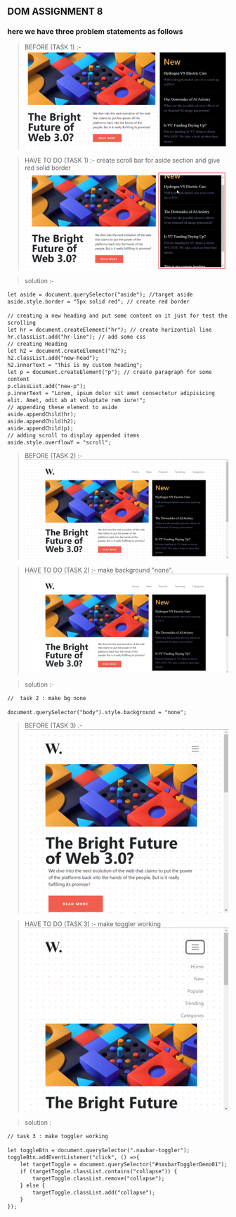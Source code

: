 ## DOM ASSIGNMENT 8

### here we have three problem statements as follows


>BEFORE (TASK 1) :-
![before](./assets/ass8.1-before.png)

>HAVE TO DO (TASK 1) :-
>create scroll bar for aside section and give red solid border
![after](./assets/ass8.1-after.png)

>solution :-
```
let aside = document.querySelector("aside"); //target aside
aside.style.border = "5px solid red"; // create red border

// creating a new heading and put some content on it just for test the scrolling
let hr = document.createElement("hr"); // create horizontial line
hr.classList.add("hr-line"); // add some css
// creating Heading
let h2 = document.createElement("h2");
h2.classList.add("new-head");
h2.innerText = "This is my custom heading";
let p = document.createElement("p"); // create paragraph for some content
p.classList.add("new-p");
p.innerText = "Lorem, ipsum dolor sit amet consectetur adipisicing elit. Amet, odit ab at voluptate rem iure!";
// appending these element to aside
aside.appendChild(hr);
aside.appendChild(h2);
aside.appendChild(p);
// adding scroll to display appended items
aside.style.overflowY = "scroll";

```

>BEFORE (TASK 2) :-
![before](./assets/ass8.2-before.png)

>HAVE TO DO (TASK 2) :-
>make background "none".
![after](./assets/ass8.2-after.png)

>solution :-
```
//  task 2 : make bg none

document.querySelector("body").style.background = "none";
```

>BEFORE (TASK 3) :-
![before](./assets/ass8.3-before.png)

>HAVE TO DO (TASK 3) :-
>make toggler working
![after](./assets/ass8.3-after.png)

>solution :
```
// task 3 : make toggler working

let toggleBtn = document.querySelector(".navbar-toggler");
toggleBtn.addEventListener("click", () =>{
    let targetToggle = document.querySelector("#navbarTogglerDemo01");
    if (targetToggle.classList.contains("collapse")) {
        targetToggle.classList.remove("collapse");
    } else {
        targetToggle.classList.add("collapse");
    }
});
```